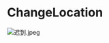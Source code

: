 # ChangeLocation

![迟到.jpeg](http://upload-images.jianshu.io/upload_images/2868618-af39967557889e2e.jpeg?imageMogr2/auto-orient/strip%7CimageView2/2/w/1240)
